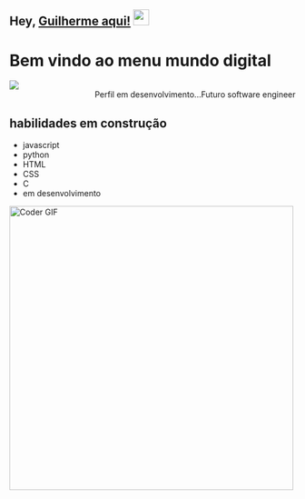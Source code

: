 ## Hey, [Guilherme aqui!](https://www.youtube.com/channel/UCietjxpksncMdOUkycv5nqA)  <img src="https://media.giphy.com/media/hvRJCLFzcasrR4ia7z/giphy.gif" width="28px" height="28px">

<h1>Bem vindo ao menu mundo digital</h1> 

<img src = 'https://github.com/MarikIshtar007/MarikIshtar007/blob/master/images/matrix.gif'/>

<div style="text-align: right">Perfil em desenvolvimento...Futuro software engineer</div>

## habilidades em construção
* javascript
* python
* HTML
* CSS
* C
* em desenvolvimento

 <img src="https://media.giphy.com/media/SWoSkN6DxTszqIKEqv/giphy.gif" alt="Coder GIF" width="500">

 



 
